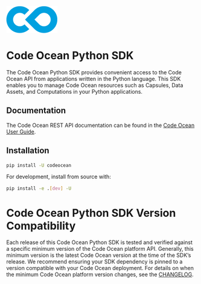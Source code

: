 ![Code Ocean Logo](https://raw.githubusercontent.com/codeocean/branding/main/logo/CO_logo_135x72.png)
# Code Ocean Python SDK
The Code Ocean Python SDK provides convenient access to the Code Ocean API from applications written in the Python language.
This SDK enables you to manage Code Ocean resources such as Capsules, Data Assets, and Computations in your Python applications.

## Documentation

The Code Ocean REST API documentation can be found in the [Code Ocean User Guide](https://docs.codeocean.com/user-guide/code-ocean-api).

## Installation

```sh
pip install -U codeocean
```

For development, install from source with:

```sh
pip install -e .[dev] -U
```
# Code Ocean Python SDK Version Compatibility

Each release of this Code Ocean Python SDK is tested and verified against a specific minimum version of the Code Ocean platform API. Generally, this minimum version is the latest Code Ocean version at the time of the SDK’s release.
We recommend ensuring your SDK dependency is pinned to a version compatible with your Code Ocean deployment.
For details on when the minimum Code Ocean platform version changes, see the [CHANGELOG](CHANGELOG.md).
